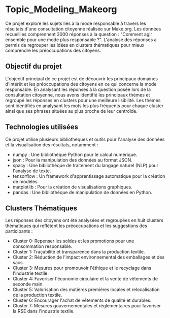 # Topic_Modeling_Makeorg
Ce projet explore les sujets liés à la mode responsable à travers les résultats d'une consultation citoyenne réalisée sur Make.org. Les données recueillies comprennent 3000 réponses à la question : "Comment agir ensemble pour une mode plus responsable ?". L'analyse des réponses a permis de regrouper les idées en clusters thématiques pour mieux comprendre les préoccupations des citoyens.

## Objectif du projet 
L'objectif principal de ce projet est de découvrir les principaux domaines d'intérêt et les préoccupations des citoyens en ce qui concerne la mode responsable. En analysant les réponses à la question posée lors de la consultation citoyenne, nous avons identifié les principaux thèmes et regroupé les réponses en clusters pour une meilleure lisibilité. Les thèmes sont identifiés en analysant les mots les plus fréquents pour chaque cluster ainsi que ses phrases situées au plus proche de leur centroïde.

## Technologies utilisées 
Ce projet utilise plusieurs bibliothèques et outils pour l'analyse des données et la visualisation des résultats, notamment :

- numpy : Une bibliothèque Python pour le calcul numérique.
- json : Pour la manipulation des données au format JSON.
- spacy : Une bibliothèque de traitement du langage naturel (NLP) pour l'analyse de texte.
- tensorflow : Un framework d'apprentissage automatique pour la création de modèles.
- matplotlib : Pour la création de visualisations graphiques.
- pandas : Une bibliothèque de manipulation de données en Python.

## Clusters Thématiques
Les réponses des citoyens ont été analysées et regroupées en huit clusters thématiques qui reflètent les préoccupations et les suggestions des participants :

- Cluster 0: Repenser les soldes et les promotions pour une consommation responsable.
- Cluster 1: Traçabilité et transparence dans la production textile.
- Cluster 2: Réduction de l'impact environnemental des emballages et des sacs.
- Cluster 3: Mesures pour promouvoir l'éthique et le recyclage dans l'industrie textile.
- Cluster 4: Favoriser l'économie circulaire et la vente de vêtements de seconde main.
- Cluster 5: Valorisation des matières premières locales et relocalisation de la production textile.
- Cluster 6: Encourager l'achat de vêtements de qualité et durables.
- Cluster 7: Mesures gouvernementales et réglementaires pour favoriser la RSE dans l'industrie textile.